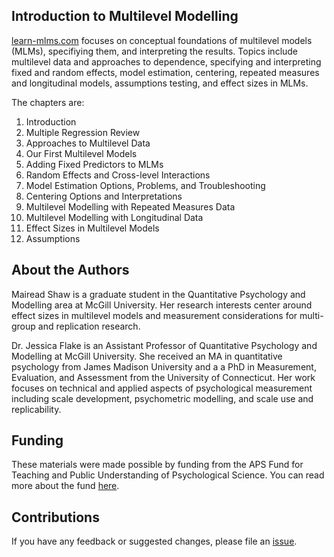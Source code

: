 ## Introduction to Multilevel Modelling

<a href="www.learn-mlms.com" target="_blank">learn-mlms.com</a> focuses on conceptual foundations of multilevel models (MLMs), specifiying them, and interpreting the results. Topics include multilevel data and approaches to dependence, specifying and interpreting fixed and random effects, model estimation, centering, repeated measures and longitudinal models, assumptions testing, and effect sizes in MLMs.

The chapters are:

1. Introduction
2. Multiple Regression Review
3. Approaches to Multilevel Data
4. Our First Multilevel Models
5. Adding Fixed Predictors to MLMs
6. Random Effects and Cross-level Interactions
7. Model Estimation Options, Problems, and Troubleshooting
8. Centering Options and Interpretations
9. Multilevel Modelling with Repeated Measures Data
10. Multilevel Modelling with Longitudinal Data
11. Effect Sizes in Multilevel Models
12. Assumptions

## About the Authors

Mairead Shaw is a graduate student in the Quantitative Psychology and Modelling area at McGill University. Her research interests center around effect sizes in multilevel models and measurement considerations for multi-group and replication research.

Dr. Jessica Flake is an Assistant Professor of Quantitative Psychology and Modelling at McGill University. She received an MA in quantitative psychology from James Madison University and a a PhD in Measurement, Evaluation, and Assessment from the University of Connecticut. Her work focuses on technical and applied aspects of psychological measurement including scale development, psychometric modelling, and scale use and replicability.

## Funding

These materials were made possible by funding from the APS Fund for Teaching and Public Understanding of Psychological Science. You can read more about the fund <a href="https://www.psychologicalscience.org/members/teaching/fund" target="_blank">here</a>.

## Contributions

If you have any feedback or suggested changes, please file an <a href="https://github.com/mkshaw/learn-mlms/issues" target="_blank">issue</a>.
